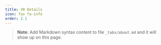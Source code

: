 ```yaml
---
title: V0 Details
icon: fas fa-info
order: 2.1
---
```



> **Note**: Add Markdown syntax content to file `_tabs/about.md` and it will show up on this page.
